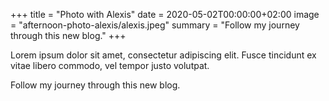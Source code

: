 +++
title = "Photo with Alexis"
date = 2020-05-02T00:00:00+02:00
image = "afternoon-photo-alexis/alexis.jpeg"
summary = "Follow my journey through this new blog."
+++

Lorem ipsum dolor sit amet, consectetur adipiscing elit. Fusce tincidunt ex vitae libero commodo, vel tempor justo volutpat.

Follow my journey through this new blog.
